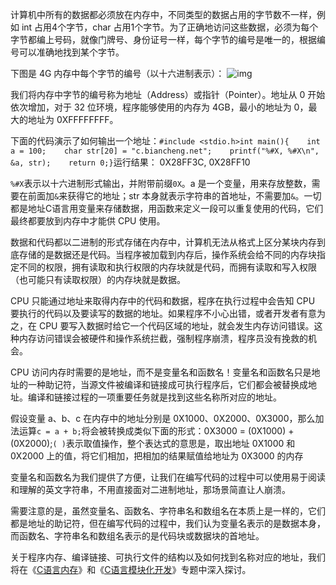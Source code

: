 计算机中所有的数据都必须放在内存中，不同类型的数据占用的字节数不一样，例如 int 占用4个字节，char 占用1个字节。为了正确地访问这些数据，必须为每个字节都编上号码，就像门牌号、身份证号一样，每个字节的编号是唯一的，根据编号可以准确地找到某个字节。

下图是 4G 内存中每个字节的编号（以十六进制表示）：
![img](http://c.biancheng.net/cpp/uploads/allimg/150521/1-150521230921W5.png)

我们将内存中字节的编号称为地址（Address）或指针（Pointer）。地址从 0 开始依次增加，对于 32 位环境，程序能够使用的内存为 4GB，最小的地址为 0，最大的地址为 0XFFFFFFFF。

下面的代码演示了如何输出一个地址：`#include <stdio.h>int main(){    int a = 100;    char str[20] = "c.biancheng.net";    printf("%#X, %#X\n", &a, str);    return 0;}`运行结果：
0X28FF3C, 0X28FF10

`%#X`表示以十六进制形式输出，并附带前缀`0X`。a 是一个变量，用来存放整数，需要在前面加`&`来获得它的地址；str 本身就表示字符串的首地址，不需要加`&`。一切都是地址C语言用变量来存储数据，用函数来定义一段可以重复使用的代码，它们最终都要放到内存中才能供 CPU 使用。

数据和代码都以二进制的形式存储在内存中，计算机无法从格式上区分某块内存到底存储的是数据还是代码。当程序被加载到内存后，操作系统会给不同的内存块指定不同的权限，拥有读取和执行权限的内存块就是代码，而拥有读取和写入权限（也可能只有读取权限）的内存块就是数据。

CPU 只能通过地址来取得内存中的代码和数据，程序在执行过程中会告知 CPU 要执行的代码以及要读写的数据的地址。如果程序不小心出错，或者开发者有意为之，在 CPU 要写入数据时给它一个代码区域的地址，就会发生内存访问错误。这种内存访问错误会被硬件和操作系统拦截，强制程序崩溃，程序员没有挽救的机会。

CPU 访问内存时需要的是地址，而不是变量名和函数名！变量名和函数名只是地址的一种助记符，当源文件被编译和链接成可执行程序后，它们都会被替换成地址。编译和链接过程的一项重要任务就是找到这些名称所对应的地址。

假设变量 a、b、c 在内存中的地址分别是 0X1000、0X2000、0X3000，那么加法运算`c = a + b;`将会被转换成类似下面的形式：0X3000 = (0X1000) + (0X2000);`( )`表示取值操作，整个表达式的意思是，取出地址 0X1000 和 0X2000 上的值，将它们相加，把相加的结果赋值给地址为 0X3000 的内存

变量名和函数名为我们提供了方便，让我们在编写代码的过程中可以使用易于阅读和理解的英文字符串，不用直接面对二进制地址，那场景简直让人崩溃。

需要注意的是，虽然变量名、函数名、字符串名和数组名在本质上是一样的，它们都是地址的助记符，但在编写代码的过程中，我们认为变量名表示的是数据本身，而函数名、字符串名和数组名表示的是代码块或数据块的首地址。

关于程序内存、编译链接、可执行文件的结构以及如何找到名称对应的地址，我们将在《[C语言内存](http://c.biancheng.net/cpp/u/c20/)》和《[C语言模块化开发](http://c.biancheng.net/cpp/u/c16/)》专题中深入探讨。